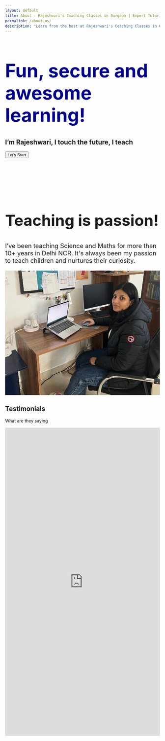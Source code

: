 ```yaml
---
layout: default
title: About - Rajeshwari's Coaching Classes in Gurgaon | Expert Tutoring for CBSE, ICSE & IB
permalink: /about-us/
description: "Learn from the best at Rajeshwari's Coaching Classes in Gurgaon. Expert tutors for CBSE, ICSE, and IB students, providing personalized guidance in Physics, Chemistry, Math, and Biology. Join us for a smarter learning experience!"
---
```


<div class="container-fluid half-page">
<div>
<h1 style="color: darkblue; font-size: 60px;" >Fun, secure and <br>awesome learning!</h1>
<h2>I’m Rajeshwari, I touch the future, I teach</h2>
 <button class="btn btn-primary mt-3 btn-lg">Let's Start</button>
        </div>
</div>
    
<div class="container">
   <div class="row">

<div class="col-lg-6">
 <br><br><br> <br><br><br>
<h2 style="font-size: 50px;">Teaching is passion!</h2>
 <p class="fst-italic" style="font-size: 20px;"> I’ve been teaching Science and Maths for more than 10+ years in Delhi NCR. It's always been my passion to teach children and nurtures their curiosity.          </p>
    </div>
   <div class="col-lg-6 py-4"><img src="/assets/image/about.jpg" class="img-fluid" alt="teacher photo">
          </div>
 </div>



  <!-- ======= Testimonials Section ======= -->

<div class="container">
 <div class="section-title">
          <h2>Testimonials</h2>
          <p>What are they saying</p>
        </div>

 <iframe src='https://widgets.sociablekit.com/google-reviews/iframe/202478' frameborder='0' width='100%' height='1000'></iframe>


 </div>



